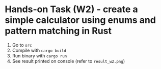 # Hands-on Task (W2) - create a simple calculator using enums and pattern matching in Rust

1. Go to `src`
2. Compile with `cargo build`
3. Run binary with `cargo run`
4. See result printed on console (refer to `result_w2.png`)

